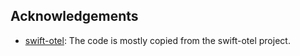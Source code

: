 ## Acknowledgements

- [swift-otel](https://github.com/swift-otel/swift-otel): The code is mostly copied from the swift-otel project.
